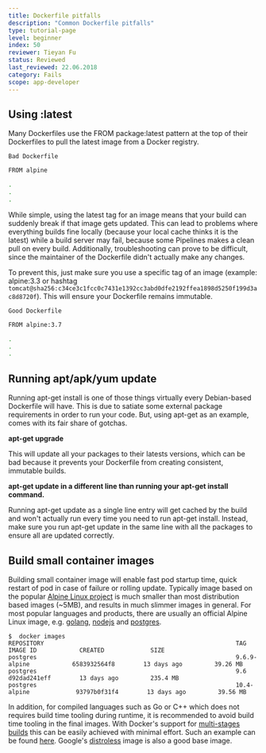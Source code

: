 ```yaml
---
title: Dockerfile pitfalls
description: "Common Dockerfile pitfalls"
type: tutorial-page
level: beginner
index: 50
reviewer: Tieyan Fu
status: Reviewed
last_reviewed: 22.06.2018
category: Fails
scope: app-developer
---
```



## Using :latest
Many Dockerfiles use the FROM package:latest pattern at the top of their Dockerfiles to pull the latest 
image from a Docker registry. 

`Bad Dockerfile`

```bash 
FROM alpine

.
.
.

```

While simple, using the latest tag for an image means that your build 
can suddenly break if that image gets updated. This can lead to problems where everything builds fine 
locally (because your local cache thinks it is the latest) while a build server may fail, because some 
Pipelines makes a clean pull on every build. Additionally, troubleshooting can prove to be 
difficult, since the maintainer of the Dockerfile didn't actually make any changes.

To prevent this, just make sure you use a specific tag of an image (example: alpine:3.3 or hashtag `tomcat@sha256:c34ce3c1fcc0c7431e1392cc3abd0dfe2192ffea1898d5250f199d3ac8d8720f`). This will ensure
your Dockerfile remains immutable.

`Good Dockerfile`

```bash
FROM alpine:3.7

.
.
.

```
   
   
    
## Running apt/apk/yum update
Running apt-get install is one of those things virtually every Debian-based Dockerfile will have. This is due to 
satiate some external package requirements in order to run your code. But, using apt-get as an example, comes with 
its fair share of gotchas.

**apt-get upgrade**

This will update all your packages to their latests versions, which can be bad because it prevents your Dockerfile 
from creating consistent, immutable builds.

**apt-get update in a different line than running your apt-get install command.**


Running apt-get update as a single line entry will get cached by the build and won't actually run every 
time you need to run apt-get install. Instead, make sure you run apt-get update in the same line with all 
the packages to ensure all are updated correctly.


## Build small container images
Building small container image will enable fast pod startup time, quick restart of pod in case of failure or rolling update.
Typically image based on the popular [Alpine Linux project](http://alpinelinux.org/) is much smaller than most distribution based images (~5MB),
and results in much slimmer images in general.  For most popular languages and products, there are usually an official Alpine Linux image, e.g. [golang](https://hub.docker.com/_/golang/), [nodejs](https://hub.docker.com/_/node/) and [postgres](https://hub.docker.com/_/postgres/).

```shell
$  docker images
REPOSITORY                                                      TAG                     IMAGE ID            CREATED             SIZE
postgres                                                        9.6.9-alpine            6583932564f8        13 days ago         39.26 MB
postgres                                                        9.6                     d92dad241eff        13 days ago         235.4 MB
postgres                                                        10.4-alpine             93797b0f31f4        13 days ago         39.56 MB
```

In addition, for compiled languages such as Go or C++ which does not requires build time tooling  during runtime, it is recommended to avoid build time tooling in the final images.  With Docker's support for [multi-stages builds](https://docs.docker.com/engine/userguide/eng-image/multistage-build/)
this can be easily achieved with minimal effort.  Such an example can be found [here](https://docs.docker.com/develop/develop-images/multistage-build/#name-your-build-stages).  Google's [distroless](https://github.com/GoogleContainerTools/distroless) image is also a good base image.